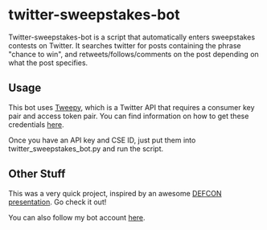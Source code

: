 # twitter-sweepstakes-bot
Twitter-sweepstakes-bot is a script that automatically enters sweepstakes contests on Twitter. It searches twitter for posts containing the phrase "chance to win", and retweets/follows/comments on the post depending on what the post specifies.

## Usage
This bot uses [Tweepy](http://docs.tweepy.org/en/v3.5.0/), which is a Twitter API that requires a consumer key pair and access token pair. You can find information on how to get these credentials [here](https://developer.twitter.com/en/docs/basics/authentication/guides/access-tokens.html).

Once you have an API key and CSE ID, just put them into twitter_sweepstakes_bot.py and run the script.

## Other Stuff
This was a very quick project, inspired by an awesome [DEFCON presentation](https://www.youtube.com/watch?v=iAOOdYsK7MM). Go check it out!

You can also follow my bot account [here](https://twitter.com/qiang_daniel).
